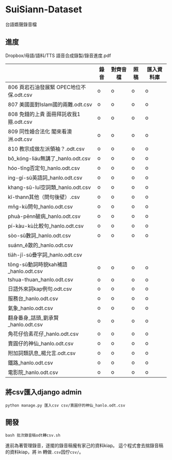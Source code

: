 # SuiSiann-Dataset
台語媠聲錄音檔 

## 進度
Dropbox/母語/語料/TTS 語音合成錄製/錄音進度.pdf

|  | 錄音                             | 對齊音檔 | 照稿 | 匯入資料庫 |  
|--------------------------------|------|----|-------|--| 
| 806 頁岩石油發展緊  OPEC地位不保.odt.csv  | o  | o  | o |o  | 
| 807 美國面對Islam國的兩難.odt.csv     | o  | o  | o |o  |  
| 808 免錢的上貴 面冊拜託收我1箍.odt.csv    | o  | o  | o |o  | 
| 809 同性婚合法化 閣來看澳洲.odt.csv  | o  | o  | o |o  | 
| 810 教宗成做左派領袖？.odt.csv      | o  | o  | o |o  | 
| bô_kóng-liáu無講了_hanlo.odt.csv | o  | o  | o |o  | 
| hóo-tīng否定句_hanlo.odt.csv     | o  | o  | o |o  | 
| ing-gí-sû英語詞_hanlo.odt.csv    | o  | o  | o |o  | 
| khang-sû-luī空詞類_hanlo.odt.csv | o  | o  | o |o  | 
| kî-thann其他（問句後壁）.csv        | o  | o  | o |o  | 
| mn̄g-kù問句_hanlo.odt.csv        | o  | o  | o |o  | 
| phuà-pēnn破病_hanlo.odt.csv     | o  | o  | o |o  | 
| pí-kàu-kù比較句_hanlo.odt.csv    | o  | o  | o |o  | 
| sòo-sû數詞_hanlo.odt.csv         | o  | o  | o |o  | 
| suánn_ê散的_hanlo.odt.csv        |      |    |       |  | 
| tia̍h-jī-sû疊字詞_hanlo.odt.csv   |      |    |       |  | 
| tōng-sû動詞時貌kah補語_hanlo.odt.csv | o  | o  | o |o  | 
| tshua-thuan_hanlo.odt.csv      | o  | o  | o |o  | 
| 日語外來詞kap例句.odt.csv      | o  | o  | o |o  | 
| 服務台_hanlo.odt.csv           | o  | o  | o |o  | 
| 氣象_hanlo.odt.csv            | o  | o  | o |o  | 
| 翻身番身_話頭_劉承賢_hanlo.odt.csv | o  | o  | o |o  | 
| 角花仔佮素花仔_hanlo.odt.csv     | o  | o  | o |o  | 
| 賣圓仔的神仙_hanlo.odt.csv      | o  | o  | o |o  | 
| 附加詞類訊息_楊允言.odt.csv          | o  | o  | o |o  |
| 鐵路_hanlo.odt.csv           | o  | o  | o |o  | 
| 電影院_hanlo.odt.csv        | o  | o  | o |o  | 


## 將csv匯入django admin
```
python manage.py 匯入csv csv/賣圓仔的神仙_hanlo.odt.csv
```

## 開發
```
bash 批次錄音稿odt轉csv.sh 
```
進前為著管理錄音，逐擺的錄音稿攏有家己的資料kiap。
這个程式會去揣錄音稿的資料kiap，將 in 轉做`.csv`囥佇`csv/`。
